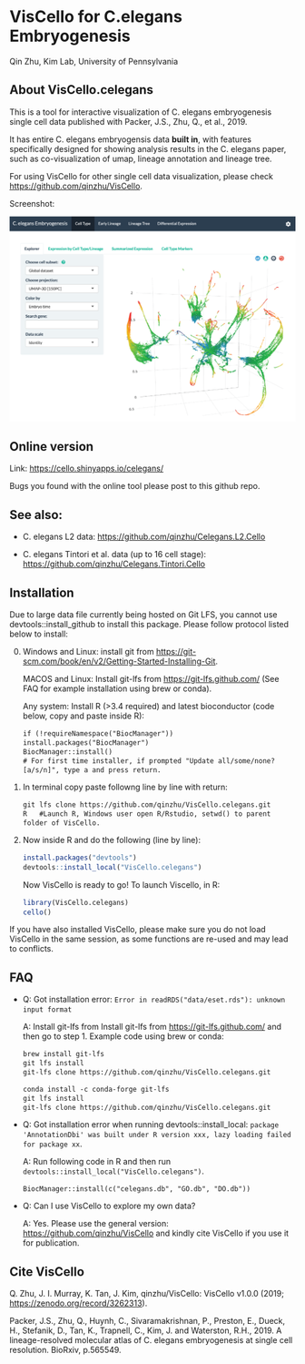 VisCello for C.elegans Embryogenesis
================
Qin Zhu, Kim Lab, University of Pennsylvania


About VisCello.celegans
------------------------

This is a tool for interactive visualization of C. elegans embryogenesis single cell data published with Packer, J.S., Zhu, Q., et al., 2019.

It has entire C. elegans embryogensis data **built in**, with features specifically designed for showing analysis results in the C. elegans paper, such as co-visualization of umap, lineage annotation and lineage tree.

For using VisCello for other single cell data visualization, please check https://github.com/qinzhu/VisCello.

Screenshot:

[![Alt text](inst/app/www/screenshot.png?raw=true "VisCello screenshot")](https://cello.shinyapps.io/celegans/)

Online version
------------------------

Link: https://cello.shinyapps.io/celegans/

Bugs you found with the online tool please post to this github repo.

See also:
--------------------------------------

* C. elegans L2 data: https://github.com/qinzhu/Celegans.L2.Cello

* C. elegans Tintori et al. data (up to 16 cell stage): https://github.com/qinzhu/Celegans.Tintori.Cello

Installation
--------------------------------------

Due to large data file currently being hosted on Git LFS, you cannot use devtools::install_github to install this package. 
Please follow protocol listed below to install:

0. Windows and Linux: install git from https://git-scm.com/book/en/v2/Getting-Started-Installing-Git. 

    MACOS and Linux: Install git-lfs from https://git-lfs.github.com/ (See FAQ for example installation using brew or conda).
    
    Any system: Install R (>3.4 required) and latest bioconductor (code below, copy and paste inside R):
    
    ```
    if (!requireNamespace("BiocManager"))
    install.packages("BiocManager")
    BiocManager::install()
    # For first time installer, if prompted "Update all/some/none? [a/s/n]", type a and press return.
    ```

1. In terminal copy paste followng line by line with return:

    ```
    git lfs clone https://github.com/qinzhu/VisCello.celegans.git
    R   #Launch R, Windows user open R/Rstudio, setwd() to parent folder of VisCello. 
    ```

2. Now inside R and do the following (line by line):

    ``` r
    install.packages("devtools") 
    devtools::install_local("VisCello.celegans")
    ```

    Now VisCello is ready to go! To launch Viscello, in R:

    ``` r
    library(VisCello.celegans)
    cello()
    ```
  
  If you have also installed VisCello, please make sure you do not load VisCello in the same session, as some functions are re-used and may lead to conflicts.

FAQ
-------------------------

* Q: Got installation error: `Error in readRDS("data/eset.rds"): unknown input format`
    
    A: Install git-lfs from Install git-lfs from https://git-lfs.github.com/ and then go to step 1. Example code using brew or conda:
    
    ```
    brew install git-lfs
    git lfs install
    git-lfs clone https://github.com/qinzhu/VisCello.celegans.git
    ```
    
    ```
    conda install -c conda-forge git-lfs
    git lfs install
    git-lfs clone https://github.com/qinzhu/VisCello.celegans.git
    ```

* Q: Got installation error when running devtools::install_local: `package 'AnnotationDbi' was built under R version xxx, lazy loading failed for package xx`.

  A: Run following code in R and then run `devtools::install_local("VisCello.celegans")`.
  
    ```
    BiocManager::install(c("celegans.db", "GO.db", "DO.db"))
    ```
  

* Q: Can I use VisCello to explore my own data?
    
  A: Yes. Please use the general version: https://github.com/qinzhu/VisCello and kindly cite VisCello if you use it for publication.
  

Cite VisCello
-------------------------

Q. Zhu, J. I. Murray, K. Tan, J. Kim, qinzhu/VisCello: VisCello v1.0.0 (2019; https://zenodo.org/record/3262313).

Packer, J.S., Zhu, Q., Huynh, C., Sivaramakrishnan, P., Preston, E., Dueck, H., Stefanik, D., Tan, K., Trapnell, C., Kim, J. and Waterston, R.H., 2019. A lineage-resolved molecular atlas of C. elegans embryogenesis at single cell resolution. BioRxiv, p.565549.

